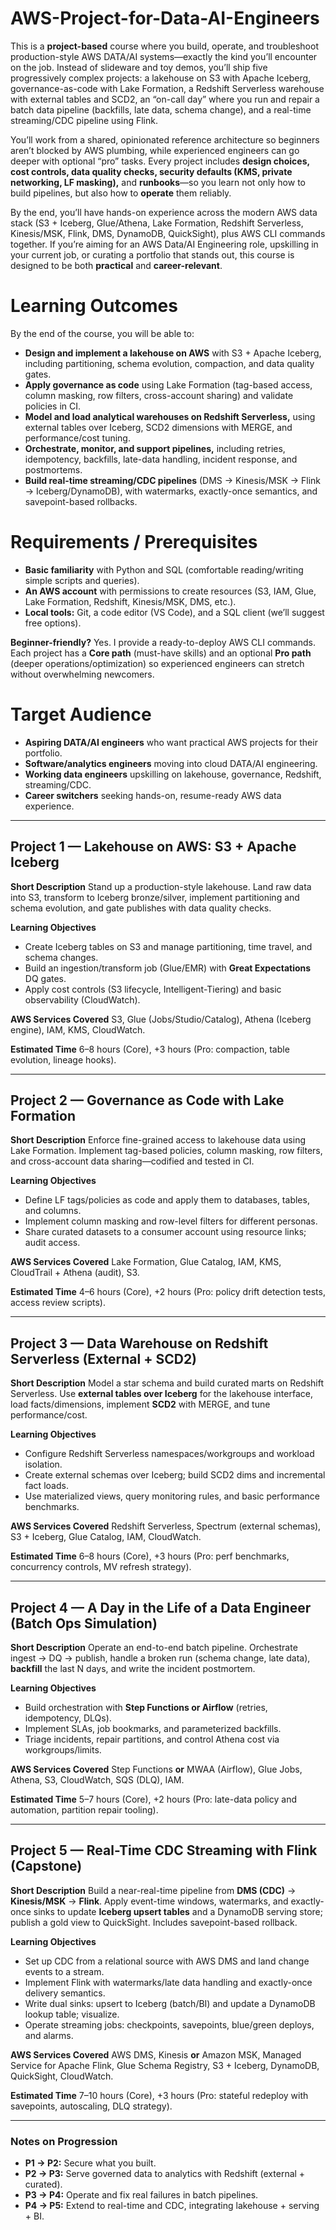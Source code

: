 # AWS-Project-for-Data-AI-Engineers

This is a **project-based** course where you build, operate, and troubleshoot production-style AWS DATA/AI systems—exactly the kind you’ll encounter on the job. Instead of slideware and toy demos, you’ll ship five progressively complex projects: a lakehouse on S3 with Apache Iceberg, governance-as-code with Lake Formation, a Redshift Serverless warehouse with external tables and SCD2, an “on-call day” where you run and repair a batch data pipeline (backfills, late data, schema change), and a real-time streaming/CDC pipeline using Flink.

You’ll work from a shared, opinionated reference architecture so beginners aren’t blocked by AWS plumbing, while experienced engineers can go deeper with optional “pro” tasks. Every project includes **design choices, cost controls, data quality checks, security defaults (KMS, private networking, LF masking),** and **runbooks**—so you learn not only how to build pipelines, but also how to **operate** them reliably.

By the end, you’ll have hands-on experience across the modern AWS data stack (S3 + Iceberg, Glue/Athena, Lake Formation, Redshift Serverless, Kinesis/MSK, Flink, DMS, DynamoDB, QuickSight), plus AWS CLI commands together. If you’re aiming for an AWS Data/AI Engineering role, upskilling in your current job, or curating a portfolio that stands out, this course is designed to be both **practical** and **career-relevant**.

# Learning Outcomes

By the end of the course, you will be able to:

* **Design and implement a lakehouse on AWS** with S3 + Apache Iceberg, including partitioning, schema evolution, compaction, and data quality gates.
* **Apply governance as code** using Lake Formation (tag-based access, column masking, row filters, cross-account sharing) and validate policies in CI.
* **Model and load analytical warehouses on Redshift Serverless,** using external tables over Iceberg, SCD2 dimensions with MERGE, and performance/cost tuning.
* **Orchestrate, monitor, and support pipelines,** including retries, idempotency, backfills, late-data handling, incident response, and postmortems.
* **Build real-time streaming/CDC pipelines** (DMS → Kinesis/MSK → Flink → Iceberg/DynamoDB), with watermarks, exactly-once semantics, and savepoint-based rollbacks.

# Requirements / Prerequisites

* **Basic familiarity** with Python and SQL (comfortable reading/writing simple scripts and queries).
* **An AWS account** with permissions to create resources (S3, IAM, Glue, Lake Formation, Redshift, Kinesis/MSK, DMS, etc.).
* **Local tools:** Git, a code editor (VS Code), and a SQL client (we’ll suggest free options).

**Beginner-friendly?** Yes. I provide a ready-to-deploy AWS CLI commands. Each project has a **Core path** (must-have skills) and an optional **Pro path** (deeper operations/optimization) so experienced engineers can stretch without overwhelming newcomers.

# Target Audience

* **Aspiring DATA/AI engineers** who want practical AWS projects for their portfolio.
* **Software/analytics engineers** moving into cloud DATA/AI engineering.
* **Working data engineers** upskilling on lakehouse, governance, Redshift, streaming/CDC.
* **Career switchers** seeking hands-on, resume-ready AWS data experience.

---

## Project 1 — Lakehouse on AWS: S3 + Apache Iceberg

**Short Description**
Stand up a production-style lakehouse. Land raw data into S3, transform to Iceberg bronze/silver, implement partitioning and schema evolution, and gate publishes with data quality checks.

**Learning Objectives**

* Create Iceberg tables on S3 and manage partitioning, time travel, and schema changes.
* Build an ingestion/transform job (Glue/EMR) with **Great Expectations** DQ gates.
* Apply cost controls (S3 lifecycle, Intelligent-Tiering) and basic observability (CloudWatch).

**AWS Services Covered**
S3, Glue (Jobs/Studio/Catalog), Athena (Iceberg engine), IAM, KMS, CloudWatch.

**Estimated Time**
6–8 hours (Core), +3 hours (Pro: compaction, table evolution, lineage hooks).

---

## Project 2 — Governance as Code with Lake Formation

**Short Description**
Enforce fine-grained access to lakehouse data using Lake Formation. Implement tag-based policies, column masking, row filters, and cross-account data sharing—codified and tested in CI.

**Learning Objectives**

* Define LF tags/policies as code and apply them to databases, tables, and columns.
* Implement column masking and row-level filters for different personas.
* Share curated datasets to a consumer account using resource links; audit access.

**AWS Services Covered**
Lake Formation, Glue Catalog, IAM, KMS, CloudTrail + Athena (audit), S3.

**Estimated Time**
4–6 hours (Core), +2 hours (Pro: policy drift detection tests, access review scripts).

---

## Project 3 — Data Warehouse on Redshift Serverless (External + SCD2)

**Short Description**
Model a star schema and build curated marts on Redshift Serverless. Use **external tables over Iceberg** for the lakehouse interface, load facts/dimensions, implement **SCD2** with MERGE, and tune performance/cost.

**Learning Objectives**

* Configure Redshift Serverless namespaces/workgroups and workload isolation.
* Create external schemas over Iceberg; build SCD2 dims and incremental fact loads.
* Use materialized views, query monitoring rules, and basic performance benchmarks.

**AWS Services Covered**
Redshift Serverless, Spectrum (external schemas), S3 + Iceberg, Glue Catalog, IAM, CloudWatch.

**Estimated Time**
6–8 hours (Core), +3 hours (Pro: perf benchmarks, concurrency controls, MV refresh strategy).

---

## Project 4 — A Day in the Life of a Data Engineer (Batch Ops Simulation)

**Short Description**
Operate an end-to-end batch pipeline. Orchestrate ingest → DQ → publish, handle a broken run (schema change, late data), **backfill** the last N days, and write the incident postmortem.

**Learning Objectives**

* Build orchestration with **Step Functions or Airflow** (retries, idempotency, DLQs).
* Implement SLAs, job bookmarks, and parameterized backfills.
* Triage incidents, repair partitions, and control Athena cost via workgroups/limits.

**AWS Services Covered**
Step Functions **or** MWAA (Airflow), Glue Jobs, Athena, S3, CloudWatch, SQS (DLQ), IAM.

**Estimated Time**
5–7 hours (Core), +2 hours (Pro: late-data policy and automation, partition repair tooling).

---

## Project 5 — Real-Time CDC Streaming with Flink (Capstone)

**Short Description**
Build a near-real-time pipeline from **DMS (CDC)** → **Kinesis/MSK** → **Flink**. Apply event-time windows, watermarks, and exactly-once sinks to update **Iceberg upsert tables** and a DynamoDB serving store; publish a gold view to QuickSight. Includes savepoint-based rollback.

**Learning Objectives**

* Set up CDC from a relational source with AWS DMS and land change events to a stream.
* Implement Flink with watermarks/late data handling and exactly-once delivery semantics.
* Write dual sinks: upsert to Iceberg (batch/BI) and update a DynamoDB lookup table; visualize.
* Operate streaming jobs: checkpoints, savepoints, blue/green deploys, and alarms.

**AWS Services Covered**
AWS DMS, Kinesis **or** Amazon MSK, Managed Service for Apache Flink, Glue Schema Registry, S3 + Iceberg, DynamoDB, QuickSight, CloudWatch.

**Estimated Time**
7–10 hours (Core), +3 hours (Pro: stateful redeploy with savepoints, autoscaling, DLQ strategy).

---

### Notes on Progression

* **P1 → P2:** Secure what you built.
* **P2 → P3:** Serve governed data to analytics with Redshift (external + curated).
* **P3 → P4:** Operate and fix real failures in batch pipelines.
* **P4 → P5:** Extend to real-time and CDC, integrating lakehouse + serving + BI.

